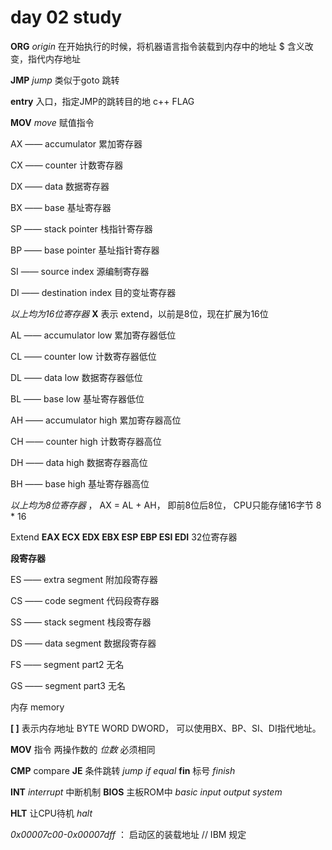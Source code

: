 # day 02 study

**ORG** *origin* 在开始执行的时候，将机器语言指令装载到内存中的地址 $ 含义改变，指代内存地址

**JMP** *jump* 类似于goto 跳转

**entry** 入口，指定JMP的跳转目的地 c++ FLAG

**MOV** *move* 赋值指令

AX —— accumulator 累加寄存器

CX —— counter		计数寄存器

DX —— data 			数据寄存器

BX —— base			基址寄存器

SP —— stack pointer 栈指针寄存器

BP ——  base pointer 基址指针寄存器

SI —— source index	源编制寄存器

DI —— destination index 目的变址寄存器

*以上均为16位寄存器*  **X** 表示 extend，以前是8位，现在扩展为16位

AL —— accumulator low 累加寄存器低位

CL —— counter low		计数寄存器低位

DL —— data low			数据寄存器低位

BL —— base low			基址寄存器低位

AH —— accumulator high 累加寄存器高位

CH —— counter high		计数寄存器高位

DH —— data high 			数据寄存器高位

BH —— base high			基址寄存器高位

*以上均为8位寄存器* ， AX = AL + AH， 即前8位后8位， CPU只能存储16字节  8 * 16

Extend **EAX ECX EDX EBX ESP EBP ESI EDI** 32位寄存器

**段寄存器**

ES —— extra segment 	附加段寄存器

CS —— code segment 	代码段寄存器

SS —— stack segment 	栈段寄存器

DS —— data segment	  数据段寄存器

FS —— segment part2	无名

GS —— segment part3	无名

内存 memory 

**[ ]**  表示内存地址 BYTE WORD DWORD， 可以使用BX、BP、SI、DI指代地址。

**MOV** 指令 两操作数的 *位数* 必须相同

**CMP** compare  **JE** 条件跳转 *jump if equal*    **fin**   标号 *finish*

**INT**  *interrupt* 中断机制  **BIOS** 主板ROM中  *basic input output system* 

**HLT** 让CPU待机 *halt* 

*0x00007c00-0x00007dff* ： 启动区的装载地址  // IBM 规定